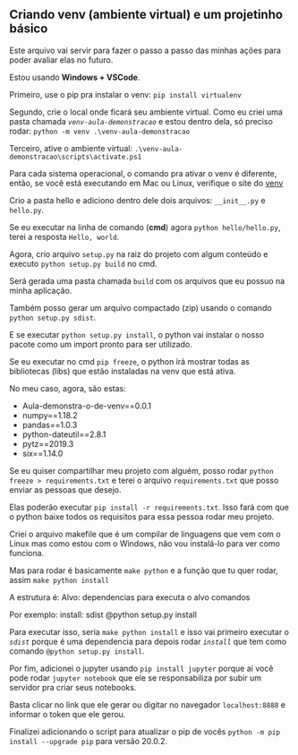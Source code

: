 
## Criando venv (ambiente virtual) e um projetinho básico

Este arquivo vai servir para fazer o passo a passo das minhas ações para poder avaliar elas no futuro.

Estou usando **Windows + VSCode**.

Primeiro, use o pip pra instalar o venv:
`pip install virtualenv`

Segundo, crie o local onde ficará seu ambiente virtual. Como eu criei uma pasta chamada *`venv-aula-demonstracao`* e estou dentro dela, só preciso rodar:
`python -m venv .\venv-aula-demonstracao`

Terceiro, ative o ambiente virtual:
`.\venv-aula-demonstracao\scripts\activate.ps1`

Para cada sistema operacional, o comando pra ativar o venv é diferente, então, se você está executando em Mac ou Linux, verifique o site do [venv](https://docs.python.org/3/library/venv.html)

Crio a pasta hello e adiciono dentro dele dois arquivos: `__init__.py` e `hello.py`.

Se eu executar na linha de comando (**cmd**) agora `python hello/hello.py`, terei a resposta `Hello, world`.

Agora, crio arquivo `setup.py` na raiz do projeto com algum conteúdo e executo `python setup.py build` no cmd.

Será gerada uma pasta chamada `build` com os arquivos que eu possuo na minha aplicação.

Também posso gerar um arquivo compactado (zip) usando o comando `python setup.py sdist`.

E se executar `python setup.py install`, o python vai instalar o nosso pacote como um import pronto para ser utilizado.

Se eu executar no cmd `pip freeze`, o python irá mostrar todas as bibliotecas (libs) que estão instaladas na venv que está ativa.

No meu caso, agora, são estas:
- Aula-demonstra-o-de-venv==0.0.1
- numpy==1.18.2
- pandas==1.0.3
- python-dateutil==2.8.1
- pytz==2019.3
- six==1.14.0

Se eu quiser compartilhar meu projeto com alguém, posso rodar `python freeze > requirements.txt` e terei o arquivo `requirements.txt` que posso enviar as pessoas que desejo.

Elas poderão executar `pip install -r requirements.txt`. Isso fará com que o python baixe todos os requisitos para essa pessoa rodar meu projeto.

Criei o arquivo makefile que é um compilar de linguagens que vem com o Linux mas como estou com o Windows, não vou instalá-lo para ver como funciona.

Mas para rodar é basicamente `make python` e a função que tu quer rodar, assim `make python install`

A estrutura é:
Alvo: dependencias para executa o alvo
    comandos

Por exemplo:
install: sdist
	@python setup.py install

Para executar isso, seria `make python install` e isso vai primeiro executar o *`sdist`* porque é uma dependencia para depois rodar *`install`* que tem como comando `@python setup.py install`.

Por fim, adicionei o jupyter usando `pip install jupyter` porque aí você pode rodar `jupyter notebook` que ele se responsabiliza por subir um servidor pra criar seus notebooks.

Basta clicar no link que ele gerar ou digitar no navegador `localhost:8888` e informar o token que ele gerou.

Finalizei adicionando o script para atualizar o pip de vocês `python -m pip install --upgrade pip` para versão 20.0.2.